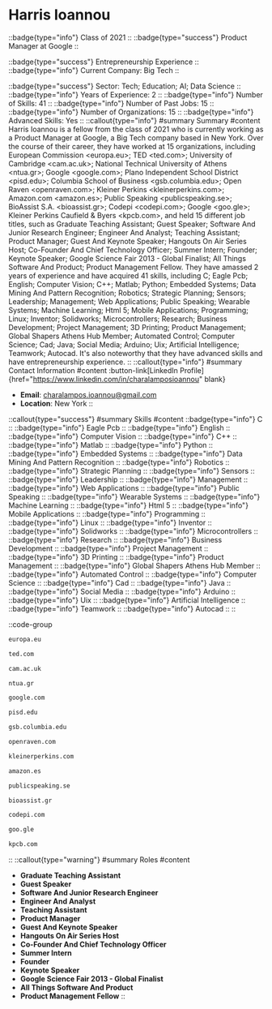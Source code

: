 # Harris Ioannou
::badge{type="info"}
Class of 2021
::
::badge{type="success"}
Product Manager at Google
::

::badge{type="success"}
Entrepreneurship Experience
::
::badge{type="info"}
Current Company: Big Tech
::

::badge{type="success"}
Sector: Tech; Education; AI; Data Science
::
::badge{type="info"}
Years of Experience: 2
::
::badge{type="info"}
Number of Skills: 41
::
::badge{type="info"}
Number of Past Jobs: 15
::
::badge{type="info"}
Number of Organizations: 15
::
::badge{type="info"}
Advanced Skills: Yes
::
::callout{type="info"}
#summary
Summary
#content
Harris Ioannou is a fellow from the class of 2021 who is currently working as a Product Manager at Google, a Big Tech company based in New York. Over the course of their career, they have worked at 15 organizations, including European Commission <europa.eu>; TED <ted.com>; University of Cambridge <cam.ac.uk>; National Technical University of Athens <ntua.gr>; Google <google.com>; Plano Independent School District <pisd.edu>; Columbia School of Business <gsb.columbia.edu>; Open Raven <openraven.com>; Kleiner Perkins <kleinerperkins.com>; Amazon.com <amazon.es>; Public Speaking <publicspeaking.se>; BioAssist S.A. <bioassist.gr>; Codepi <codepi.com>; Google <goo.gle>; Kleiner Perkins Caufield & Byers <kpcb.com>, and held 15 different job titles, such as Graduate Teaching Assistant; Guest Speaker; Software And Junior Research Engineer; Engineer And Analyst; Teaching Assistant; Product Manager; Guest And Keynote Speaker; Hangouts On Air Series Host; Co-Founder And Chief Technology Officer; Summer Intern; Founder; Keynote Speaker; Google Science Fair 2013 - Global Finalist; All Things Software And Product; Product Management Fellow. They have amassed 2 years of experience and have acquired 41 skills, including C; Eagle Pcb; English; Computer Vision; C++; Matlab; Python; Embedded Systems; Data Mining And Pattern Recognition; Robotics; Strategic Planning; Sensors; Leadership; Management; Web Applications; Public Speaking; Wearable Systems; Machine Learning; Html 5; Mobile Applications; Programming; Linux; Inventor; Solidworks; Microcontrollers; Research; Business Development; Project Management; 3D Printing; Product Management; Global Shapers Athens Hub Member; Automated Control; Computer Science; Cad; Java; Social Media; Arduino; Uix; Artificial Intelligence; Teamwork; Autocad. It's also noteworthy that they have advanced skills and have entrepreneurship experience.
::
::callout{type="info"}
#summary
Contact Information
#content
:button-link[LinkedIn Profile]{href="https://www.linkedin.com/in/charalamposioannou" blank}
- **Email**: charalampos.ioannou@gmail.com
- **Location**: New York
::

::callout{type="success"}
#summary
Skills
#content
::badge{type="info"}
C
::
::badge{type="info"}
Eagle Pcb
::
::badge{type="info"}
English
::
::badge{type="info"}
Computer Vision
::
::badge{type="info"}
C++
::
::badge{type="info"}
Matlab
::
::badge{type="info"}
Python
::
::badge{type="info"}
Embedded Systems
::
::badge{type="info"}
Data Mining And Pattern Recognition
::
::badge{type="info"}
Robotics
::
::badge{type="info"}
Strategic Planning
::
::badge{type="info"}
Sensors
::
::badge{type="info"}
Leadership
::
::badge{type="info"}
Management
::
::badge{type="info"}
Web Applications
::
::badge{type="info"}
Public Speaking
::
::badge{type="info"}
Wearable Systems
::
::badge{type="info"}
Machine Learning
::
::badge{type="info"}
Html 5
::
::badge{type="info"}
Mobile Applications
::
::badge{type="info"}
Programming
::
::badge{type="info"}
Linux
::
::badge{type="info"}
Inventor
::
::badge{type="info"}
Solidworks
::
::badge{type="info"}
Microcontrollers
::
::badge{type="info"}
Research
::
::badge{type="info"}
Business Development
::
::badge{type="info"}
Project Management
::
::badge{type="info"}
3D Printing
::
::badge{type="info"}
Product Management
::
::badge{type="info"}
Global Shapers Athens Hub Member
::
::badge{type="info"}
Automated Control
::
::badge{type="info"}
Computer Science
::
::badge{type="info"}
Cad
::
::badge{type="info"}
Java
::
::badge{type="info"}
Social Media
::
::badge{type="info"}
Arduino
::
::badge{type="info"}
Uix
::
::badge{type="info"}
Artificial Intelligence
::
::badge{type="info"}
Teamwork
::
::badge{type="info"}
Autocad
::
::

::code-group
```bash [European Commission]
europa.eu
```
```bash [TED]
ted.com
```
```bash [University of Cambridge]
cam.ac.uk
```
```bash [National Technical University of Athens]
ntua.gr
```
```bash [Google]
google.com
```
```bash [Plano Independent School District]
pisd.edu
```
```bash [Columbia School of Business]
gsb.columbia.edu
```
```bash [Open Raven]
openraven.com
```
```bash [Kleiner Perkins]
kleinerperkins.com
```
```bash [Amazon.com]
amazon.es
```
```bash [Public Speaking]
publicspeaking.se
```
```bash [BioAssist S.A.]
bioassist.gr
```
```bash [Codepi]
codepi.com
```
```bash [Google]
goo.gle
```
```bash [Kleiner Perkins Caufield & Byers]
kpcb.com
```
::
::callout{type="warning"}
#summary
Roles
#content
- **Graduate Teaching Assistant**
- **Guest Speaker**
- **Software And Junior Research Engineer**
- **Engineer And Analyst**
- **Teaching Assistant**
- **Product Manager**
- **Guest And Keynote Speaker**
- **Hangouts On Air Series Host**
- **Co-Founder And Chief Technology Officer**
- **Summer Intern**
- **Founder**
- **Keynote Speaker**
- **Google Science Fair 2013 - Global Finalist**
- **All Things Software And Product**
- **Product Management Fellow**
::

